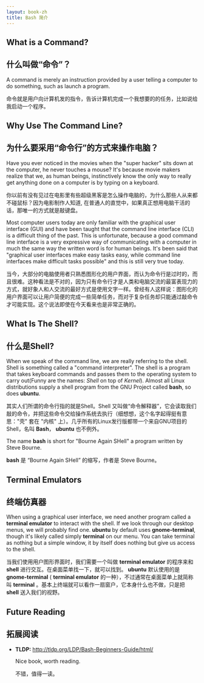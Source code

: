```yaml
---
layout: book-zh
title: Bash 简介
---
```


## What is a Command?

## 什么叫做“命令”？

A command is merely an instruction provided by a user telling a computer to do
something, such as launch a program. 

命令就是用户向计算机发的指令，告诉计算机完成一个我想要的的任务，比如说给我启动一个程序。

## Why Use The Command Line?

## 为什么要采用“命令行”的方式来操作电脑？

Have you ever noticed in the movies when the "super hacker" sits down at
the computer, he never touches a mouse? It's because movie makers realize that
we, as human beings, instinctively know the only way to really get anything
done on a computer is by typing on a keyboard.

你以前有没有见过在电影里有些超级黑客是怎么操作电脑的，为什么那些人从来都不碰鼠标？因为电影制作人知道, 在普通人的直觉中，如果真正想用电脑干活的话，那唯一的方式就是敲键盘。



Most computer users today are only familiar with the graphical user interface
(GUI) and have been taught that the command line interface (CLI) is a
difficult thing of the past. This is unfortunate, because a good command line
interface is a very expressive way of communicating with a computer in much
the same way the written word is for human beings. It's been said that
"graphical user interfaces make easy tasks easy, while command line interfaces
make difficult tasks possible" and this is still very true today.

当今，大部分的电脑使用者只熟悉图形化的用户界面，而认为命令行是过时的，而且很难。这种看法是不对的，因为只有命令行才是人类和电脑交流的最富表现力的方式，就好象人和人交流的最好方式是使用文字一样。曾经有人这样说：图形化的用户界面可以让用户简便的完成一些简单任务，而对于复杂任务却只能通过敲命令才可能实现。这个说法即使在今天看来也是非常正确的。

## What Is The Shell?  
## 什么是Shell?

When we speak of the command line, we are really referring to the shell.
Shell is something called a "command interpreter". The shell is a program that
takes keyboard commands and passes them to the operating system to carry
out(Funny are the names: _Shell_ on top of _Kernel_). Almost all Linux
distributions supply a shell program from the GNU Project called __bash__, so
does __ubuntu__. 

其实人们所谓的命令行指的就是Shell。Shell
又叫做“命令解释器”，它会读取我们敲的命令，并把这些命令交给操作系统去执行（细想想，这个名字起得挺有意思："壳"
套在 "内核" 上）。几乎所有的Linux发行版都带一个来自GNU项目的Shell，名叫 __Bash__， __ubuntu__ 也不例外。

The name __bash__ is short for "Bourne Again SHell" a program written by Steve
Bourne.  

__bash__ 是 “Bourne Again SHell” 的缩写，作者是 Steve Bourne。

## Terminal Emulators

## 终端仿真器

When using a graphical user interface, we need another program called a
__terminal emulator__ to interact with the shell. If we look through our
desktop menus, we will probably find one. __ubuntu__ by default uses
__gnome-terminal__, though it's likely called simply __terminal__ on our menu.
You can take terminal as nothing but a simple window, it by itself does
nothing but give us access to the shell. 

当我们使用用户图形界面时，我们需要一个叫做 __terminal emulator__
的程序来和 __shell__ 进行交互。在桌面菜单找一下，就可以找到。 __ubuntu__ 
默认使用的是 __gnome-terminal__  ( __terminal emulator__ 
的一种），不过通常在桌面菜单上就简称叫 __terminal__ 。基本上终端就可以看作一扇窗户，它本身什么也不做，只是把 __shell__ 送入我们的视野。

## Future Reading 
## 拓展阅读 

- __TLDP:__
  <http://tldp.org/LDP/Bash-Beginners-Guide/html/>

  Nice book, worth reading.

  不错，值得一读。



